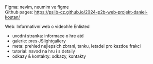 Figma: nevim, neumim ve figme  
Github pages: https://pslib-cz.github.io/2024-p2b-web-projekt-daniel-kostan/  
  
Web: Informativní web o videohře Enlisted
- uvodni stranka: informace o hre atd
- galerie: pres JSlightgallery
- meta: prehled nejlepsich zbrani, tanku, letadel pro kazdou frakci
- tutorial: navod na hru i s detaily
- odkazy & kontakty: odkazy, kontakty
